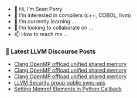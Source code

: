 - 👋 Hi, I’m Sean Perry
- 👀 I’m interested in compilers (c++, COBOL, llvm)
- 🌱 I’m currently learning ...
- 💞️ I’m looking to collaborate on ...
- 📫 How to reach me ...

<!---
s66perry/s66perry is a ✨ special ✨ repository because its `README.md` (this file) appears on your GitHub profile.
You can click the Preview link to take a look at your changes.
--->
### 📕 Latest LLVM Discourse Posts

<!-- DISCOURSE-LLVM:START -->
- [Clang OpenMP offload unified shared memory](https://discourse.llvm.org/t/clang-openmp-offload-unified-shared-memory/72798#post_4)
- [Clang OpenMP offload unified shared memory](https://discourse.llvm.org/t/clang-openmp-offload-unified-shared-memory/72798#post_3)
- [Clang OpenMP offload unified shared memory](https://discourse.llvm.org/t/clang-openmp-offload-unified-shared-memory/72798#post_2)
- [LLVM Security group public sync-ups](https://discourse.llvm.org/t/llvm-security-group-public-sync-ups/62735#post_13)
- [Setting Memref Elements in Python Callback](https://discourse.llvm.org/t/setting-memref-elements-in-python-callback/72759#post_5)
<!-- DISCOURSE-LLVM:END -->
